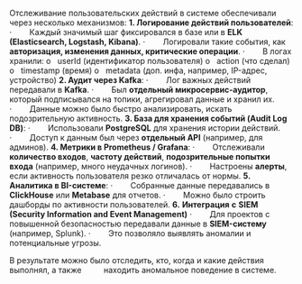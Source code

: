 Отслеживание пользовательских действий в системе обеспечивали    через несколько механизмов:
**1. Логирование действий пользователей**:
	·        Каждый значимый шаг фиксировался в базе или в **ELK (Elasticsearch, Logstash, Kibana)**.
	·        Логировали такие события, как **авторизация, изменения данных, критические операции**.
	·        В логах хранили:
		o   userId (идентификатор пользователя)
		o   action (что сделал)
		o   timestamp (время)
		o   metadata (доп. инфа, например, IP-адрес, устройство)
**2. Аудит через Kafka**:
	·        Лог важных действий передавали в **Kafka**.
	·        Был **отдельный микросервис-аудитор**, который подписывался на топики, агрегировал данные и хранил их.
	·        Данные можно было быстро анализировать, искать подозрительную активность.
**3. База для хранения событий (Audit Log DB)**:
	·        Использовали **PostgreSQL** для хранения истории действий.
	·        Доступ к данным был через **отдельный API** (например, для админов).
**4. Метрики в Prometheus / Grafana**:
	·        Отслеживали **количество входов**, **частоту действий**, **подозрительные попытки входа** (например, много неудачных логинов).
	·        Настроены **алерты**, если активность пользователя резко отличалась от нормы.
**5. Аналитика в BI-системе**:
	·        Собранные данные передавались в **ClickHouse** или **Metabase** для отчетов.
	·        Можно было строить дашборды по активности пользователей.
**6.** **Интеграция** **с** **SIEM (Security Information and Event Management)**
	·        Для проектов с повышенной безопасностью передавали данные в **SIEM-систему** (например, Splunk).
	·        Это позволяло выявлять аномалии и потенциальные угрозы.

В результате можно было отследить, кто, когда и какие действия       выполнял, а также          находить аномальное поведение в системе.